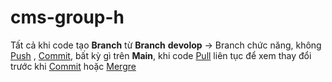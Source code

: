 # cms-group-h

Tất cả khi code tạo **Branch** từ **Branch** **devolop** -> Branch chức năng, không [Push](https://www.atlassian.com/git/tutorials/syncing/git-push#:~:text=The%20git%20push%20command%20is,exports%20commits%20to%20remote%20branches.) , [Commit](https://www.atlassian.com/git/tutorials/saving-changes/git-commit#:~:text=The%20git%20commit%20command%20captures,you%20explicitly%20ask%20it%20to.), bất kỳ gì trên **Main**, khi code [Pull](https://www.atlassian.com/git/tutorials/syncing/git-pull#:~:text=The%20git%20pull%20command%20is,Git%2Dbased%20collaboration%20work%20flows.) liên tục để xem thay đổi trước khi [Commit](https://www.atlassian.com/git/tutorials/saving-changes/git-commit#:~:text=The%20git%20commit%20command%20captures,you%20explicitly%20ask%20it%20to.) hoặc [Mergre](https://www.atlassian.com/git/tutorials/using-branches/git-merge)
